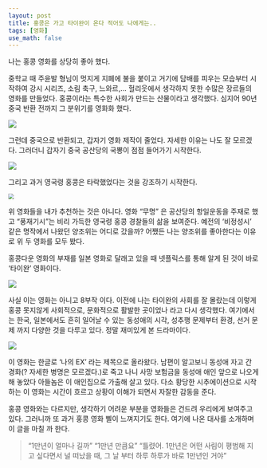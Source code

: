 ```yaml
---
layout: post
title: 홍콩은 가고 타이완이 온다 적어도 나에게는..
tags: [영화]
use_math: false
---
```




나는 홍콩 영화를 상당히 좋아 했다. 

중학교 때 주윤발 형님이 멋지게 지폐에 불을 붙이고 거기에 담배를 피우는 모습부터 시작하여 강시 시리즈, 소림 축구, 느와르,... 헐리웃에서 생각하지 못한 수많은 장르들의 영화를 만들었다. 홍콩이라는 특수한 사회가 만드는 산물이라고 생각했다. 심지어 90년 중국 반환 전까지 그 분위기를 영화화 했다. 

![](https://mblogthumb-phinf.pstatic.net/data18/2007/3/7/224/5-1-runfilm.jpg?type=w420)

그런데 중국으로 반환되고, 갑자기 영화 제작이 줄었다. 자세한 이유는 나도 잘 모르겠다. 그러더니 갑자기 중국 공산당의 국뽕이 점점 들어가기 시작한다. 

![](https://cdn.slist.kr/news/photo/202304/442734_713930_4720.jpg)



그리고 과거 영국령 홍콩은 타락했었다는 것을 강조하기 시작한다. 

<img src="https://img.movist.com/?img=/x00/05/80/01_p1.jpg" style="zoom:67%;" />



위 영화들을 내가 추천하는 것은 아니다. 영화 “무명” 은 공산당의 항일운동을 주재로 했고 “풍재기시”는 비리 가득한 영국령 홍콩 경찰들의 삶을 보여준다. 예전의 ‘비정성시’ 같은 명작에서 나왔던 양조위는 어디로 갔을까? 어쨌든 나는 양조위를 좋아한다는 이유로 위 두 영화를 모두 봤다. 



홍콩다운 영화의 부재를 일본 영화로 달래고 있을 때 넷플릭스를 통해 알게 된 것이 바로 ‘타이완’ 영화이다. 

![](https://img.khan.co.kr/news/2023/05/27/news-p.v1.20230525.fa059d1fe67941789fe9e49bce1c27ad_P1.webp)

사실 이는 영화는 아니고 8부작 이다. 이전에 나는 타이완의 사회를 잘 몰랐는데 이렇게 홍콩 못지않게 사회적으로, 문화적으로 활발한 곳이었나 라고 다시 생각했다. 여기에서는 한국, 일본에서도 흔히 일어날 수 있는 동성애의 시각, 성추행 문제부터 환경, 선거 문제 까지 다양한 것을 다루고 있다. 정말 재미있게 본 드라마이다.



![](https://an2-img.amz.wtchn.net/image/v2/pWVTNWRC4PocG9aDq89tVA.jpg?jwt=ZXlKaGJHY2lPaUpJVXpJMU5pSjkuZXlKdmNIUnpJanBiSW1SZk5Ea3dlRGN3TUhFNE1DSmRMQ0p3SWpvaUwzWXhMMnh3YkdSeVlYQjZZelp5YjNCbmJtSm5jSFI0SW4wLmg5enFxRTlOZWhuWnQ5dG5GS1Q2X3VQQU1ZOHBSbngtQVk0WldBbjR4MU0)

이 영화는 한글로 ‘나의 EX’ 라는 제목으로 올라왔다. 남편이 알고보니 동성애 자고 간 경화(? 자세한 병명은 모르겠다.)로 죽고 나니 사망 보험금을 동성애 애인 앞으로 나오게 해 놓았다 아들놈은 이 애인집으로 가출해 살고 있다. 다소 황당한 시추에이션으로 시작하는 이 영화는 시간이 흐르고 상황이 이해가 되면서 자잘한 감동을 준다. 



홍콩 영화와는 다르지만, 생각하기 어려운 부분을 영화들은 건드려 우리에게 보여주고 있다. 그러니까 또 과거 홍콩 영화 삘이 느껴지기도 한다. 여기에 나온 대사를 소개하며 이 글을 마칠 까 한다. 



> “1만년이 얼마나 길까”
> “1만년 만큼요”
> “틀렸어. 1만년은 어떤 사림이 평범해 지고 싶다면서 널 떠났을 때, 그 날 부터 하루 하루가 바로 1만년인 거야”



